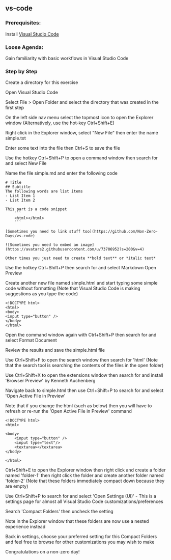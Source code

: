 ## vs-code

### Prerequisites:
Install [Visual Studio Code](https://code.visualstudio.com/Download)

### Loose Agenda:
Gain familiarity with basic workflows in Visual Studio Code

### Step by Step
Create a directory for this exercise

Open Visual Studio Code

Select File > Open Folder and select the directory that was created in the first step

On the left side nav menu select the topmost icon to open the Explorer window (Alternatively, use the hot-key Ctrl+Shift+E)

Right click in the Explorer window, select "New File" then enter the name simple.txt

Enter some text into the file then Ctrl+S to save the file

Use the hotkey Ctrl+Shift+P to open a command window then search for and select New File

Name the file simple.md and enter the following code
```
# Title
## Subtitle
The following words are list items
- List Item 1
- List Item 2

This part is a code snippet
    ```
    <html></html>
    ```

[Sometimes you need to link stuff too](https://github.com/Non-Zero-Days/vs-code)

![Sometimes you need to embed an image](https://avatars2.githubusercontent.com/u/73706952?s=200&v=4)

Other times you just need to create **bold text** or *italic text*

```

Use the hotkey Ctrl+Shift+P then search for and select Markdown Open Preview

Create another new file named simple.html and start typing some simple code without formatting (Note that Visual Studio Code is making suggestions as you type the code)
```
<!DOCTYPE html>
<html>
<body>
<input type="button" />
</body>
</html>
```

Open the command window again with Ctrl+Shift+P then search for and select Format Document

Review the results and save the simple.html file

Use Ctrl+Shift+F to open the search window then search for 'html' (Note that the search tool is searching the contents of the files in the open folder)

Use Ctrl+Shift+X to open the extensions window then search for and install 'Browser Preview' by Kenneth Auchenberg

Navigate back to simple.html then use Ctrl+Shift+P to search for and select 'Open Active File in Preview'

Note that if you change the html (such as below) then you will have to refresh or re-run the 'Open Active File in Preview' command
```
<!DOCTYPE html>
<html>

<body>
    <input type="button" />
    <input type="text"/>
    <textarea></textarea>
</body>

</html>
```

Ctrl+Shift+E to open the Explorer window then right click and create a folder named 'folder-1' then right click the folder and create another folder named 'folder-2' (Note that these folders immediately compact down because they are empty)

Use Ctrl+Shift+P to search for and select 'Open Settings (UI)' - This is a settings page for almost all Visual Studio Code customizations/preferences

Search 'Compact Folders' then uncheck the setting

Note in the Explorer window that these folders are now use a nested experience instead

Back in settings, choose your preferred setting for this Compact Folders and feel free to browse for other customizations you may wish to make

Congratulations on a non-zero day!
